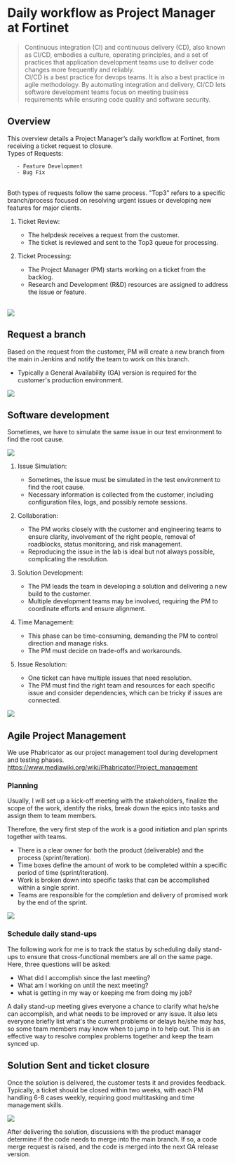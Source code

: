 # Daily workflow as Project Manager at Fortinet

>Continuous integration (CI) and continuous delivery (CD), also known as CI/CD, embodies a culture, operating principles, and a set of practices that application development teams use to deliver code changes more frequently and reliably. <br>
>CI/CD is a best practice for devops teams. It is also a best practice in agile methodology. By automating integration and delivery, CI/CD lets software development teams focus on meeting business requirements while ensuring code quality and software security.

## Overview
This overview details a Project Manager’s daily workflow at Fortinet, from receiving a ticket request to closure. <br>
Types of Requests:

       - Feature Development
       - Bug Fix

<br>
Both types of requests follow the same process. "Top3" refers to a specific branch/process focused on resolving urgent issues or developing new features for major clients. <br>

1. Ticket Review:

      - The helpdesk receives a request from the customer.
      - The ticket is reviewed and sent to the Top3 queue for processing.
2. Ticket Processing:

      - The Project Manager (PM) starts working on a ticket from the backlog.
      - Research and Development (R&D) resources are assigned to address the issue or feature.
 <br>





<img src="https://user-images.githubusercontent.com/79688638/202586118-0dad4999-6c02-4ffe-8197-c2356f8b436f.png">

## Request a branch

Based on the request from the customer, PM will create a new branch from the main in Jenkins and notify the team to work on this branch. <br>
- Typically a General Availability (GA) version is required for the customer's production environment. <br>

<img src="https://user-images.githubusercontent.com/79688638/202586452-30407e27-f1a9-43fb-b5ba-17f601d682ec.png">
 
 ##  Software development
 
Sometimes, we have to simulate the same issue in our test environment to find the root cause. 

<img src="https://user-images.githubusercontent.com/79688638/202586670-b2b8c472-a2ff-472b-9119-098cc0a6511f.png"> <br>
1. Issue Simulation:

   - Sometimes, the issue must be simulated in the test environment to find the root cause.
   - Necessary information is collected from the customer, including configuration files, logs, and possibly remote sessions.
2. Collaboration:

   - The PM works closely with the customer and engineering teams to ensure clarity, involvement of the right people, removal of roadblocks, status monitoring, and risk management.
   - Reproducing the issue in the lab is ideal but not always possible, complicating the resolution.
3. Solution Development:

   - The PM leads the team in developing a solution and delivering a new build to the customer.
   - Multiple development teams may be involved, requiring the PM to coordinate efforts and ensure alignment.
4. Time Management:

   - This phase can be time-consuming, demanding the PM to control direction and manage risks.
   - The PM must decide on trade-offs and workarounds.
5. Issue Resolution:

   - One ticket can have multiple issues that need resolution.
   - The PM must find the right team and resources for each specific issue and consider dependencies, which can be tricky if issues are connected.



<img src="https://user-images.githubusercontent.com/79688638/204415800-bd840fd4-1d2f-41ee-aeac-b445a11e3122.PNG">
 <br>

## Agile Project Management
We use Phabricator as our project management tool during development and testing phases. <br>
https://www.mediawiki.org/wiki/Phabricator/Project_management
<br>
### Planning
Usually, I will set up a kick-off meeting with the stakeholders, finalize the scope of the work, identify the risks, break down the epics into tasks and assign them to team members. <br>

Therefore, the very first step of the work is a good initiation and plan sprints together with teams. <br>
- There is a clear owner for both the product (deliverable) and the process (sprint/iteration).<br>
- Time boxes define the amount of work to be completed within a specific period of time (sprint/iteration).<br>
- Work is broken down into specific tasks that can be accomplished within a single sprint.<br>
- Teams are responsible for the completion and delivery of promised work by the end of the sprint.<br>

<img src="https://user-images.githubusercontent.com/79688638/204999289-d8d692a0-47b8-4c54-9af9-4549656755ac.png">

### Schedule daily stand-ups

The following work for me is to track the status by scheduling daily stand-ups to ensure that cross-functional members are all on the same page.<br>
Here, three questions will be asked:<br>

- What did I accomplish since the last meeting?<br>
- What am I working on until the next meeting?<br>
- what is getting in my way or keeping me from doing my job?<br>

A daily stand-up meeting gives everyone a chance to clarify what he/she can accomplish, and what needs to be improved or any issue. It also lets everyone briefly list what's the current problems or delays he/she may has, so some team members may know when to jump in to help out. This is an effective way to resolve complex problems together and keep the team synced up. 


## Solution Sent and ticket closure 

Once the solution is delivered, the customer tests it and provides feedback. Typically, a ticket should be closed within two weeks, with each PM handling 6-8 cases weekly, requiring good multitasking and time management skills.






<img src="https://user-images.githubusercontent.com/79688638/202586908-0e463174-0bdb-40dc-a2b1-a910b5df9af9.png">



After delivering the solution, discussions with the product manager determine if the code needs to merge into the main branch. If so, a code merge request is raised, and the code is merged into the next GA release version.  <br>
